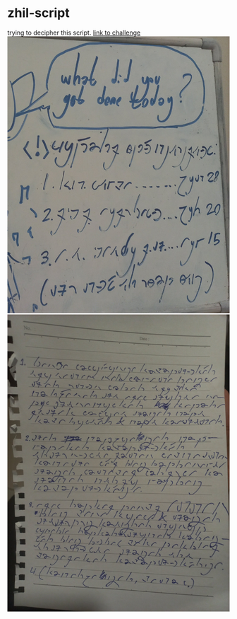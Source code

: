 # zhil-script

trying to decipher this script. [link to challenge](https://twitter.com/zhil_arf/status/1668291209390067712)
![Alt text](source0.jpeg)
![Alt text](source1.jpeg)